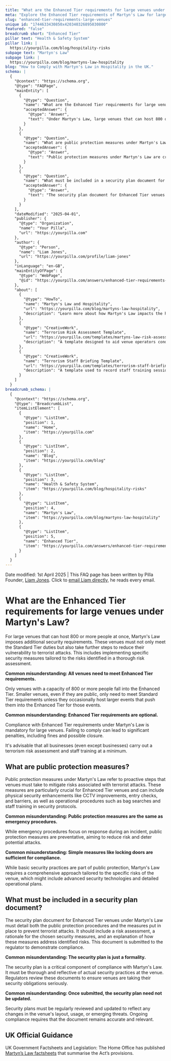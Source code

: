 ```yaml
---
title: "What are the Enhanced Tier requirements for large venues under Martyn's Law?"
meta: "Explore the Enhanced Tier requirements of Martyn's Law for large venues, mandatory security measures, and the importance of a comprehensive security plan."
slug: "enhanced-tier-requirements-large-venues"
unique id: "1744633430850x420340326895030800"
featured: "false"
breadcrumb short: "Enhanced Tier"
pillar text: "Health & Safety System"
pillar link: |
  https://yourpilla.com/blog/hospitality-risks
subpage text: "Martyn's Law"
subpage link: |
  https://yourpilla.com/blog/martyns-law-hospitality
blog: "How to Comply with Martyn's Law in Hospitality in the UK."
schema: |
  {
    "@context": "https://schema.org",
    "@type": "FAQPage",
    "mainEntity": [
      {
        "@type": "Question",
        "name": "What are the Enhanced Tier requirements for large venues under Martyn's Law?",
        "acceptedAnswer": {
          "@type": "Answer",
          "text": "Under Martyn's Law, large venues that can host 800 or more people must comply with Enhanced Tier security requirements. These include conducting a comprehensive risk assessment and implementing specific security measures to reduce vulnerability to terrorist attacks. Compliance is mandatory, and failure to adhere can result in penalties such as fines or venue closure."
        }
      },
      {
        "@type": "Question",
        "name": "What are public protection measures under Martyn's Law?",
        "acceptedAnswer": {
          "@type": "Answer",
          "text": "Public protection measures under Martyn's Law are crucial preventative steps taken to mitigate risks associated with terrorist attacks, especially for Enhanced Tier venues. These measures include physical security enhancements such as CCTV, entry checks, and barriers, as well as operational procedures like bag searches and staff training in security protocols. These measures aim to reduce risk and deter potential attacks."
        }
      },
      {
        "@type": "Question",
        "name": "What must be included in a security plan document for Enhanced Tier venues?",
        "acceptedAnswer": {
          "@type": "Answer",
          "text": "The security plan document for Enhanced Tier venues under Martyn's Law must include a detailed risk assessment, the rationale for the chosen security measures, and how these measures address identified risks. This document is submitted to regulatory authorities to demonstrate compliance and must be regularly updated to reflect any changes in venue specifics or emerging threats."
        }
      }
    ],
    "dateModified": "2025-04-01",
    "publisher": {
      "@type": "Organization",
      "name": "Your Pilla",
      "url": "https://yourpilla.com"
    },
    "author": {
      "@type": "Person",
      "name": "Liam Jones",
      "url": "https://yourpilla.com/profile/liam-jones"
    },
    "inLanguage": "en-GB",
    "mainEntityOfPage": {
      "@type": "WebPage",
      "@id": "https://yourpilla.com/answers/enhanced-tier-requirements-large-venues"
    },
    "about": [
      {
        "@type": "HowTo",
        "name": "Martyn's Law and Hospitality",
        "url": "https://yourpilla.com/blog/martyns-law-hospitality",
        "description": "Learn more about how Martyn's Law impacts the hospitality sector, focusing on security measures and compliance requirements for large venues."
      },
      {
        "@type": "CreativeWork",
        "name": "Terrorism Risk Assessment Template",
        "url": "https://yourpilla.com/templates/martyns-law-risk-assessment",
        "description": "A template designed to aid venue operators conduct thorough terrorism risk assessments, crucial for compliance with Martyn's Law."
      },
      {
        "@type": "CreativeWork",
        "name": "Terrorism Staff Briefing Template",
        "url": "https://yourpilla.com/templates/terrorism-staff-briefing",
        "description": "A template used to record staff training sessions on security procedures under Martyn's Law, ensuring all teams are prepared for potential threats."
      }
    ]
  }
breadcrumb_schema: |
  {
    "@context": "https://schema.org",
    "@type": "BreadcrumbList",
    "itemListElement": [
      {
        "@type": "ListItem",
        "position": 1,
        "name": "Home",
        "item": "https://yourpilla.com"
      },
      {
        "@type": "ListItem",
        "position": 2,
        "name": "Blog",
        "item": "https://yourpilla.com/blog"
      },
      {
        "@type": "ListItem",
        "position": 3,
        "name": "Health & Safety System",
        "item": "https://yourpilla.com/blog/hospitality-risks"
      },
      {
        "@type": "ListItem",
        "position": 4,
        "name": "Martyn's Law",
        "item": "https://yourpilla.com/blog/martyns-law-hospitality"
      },
      {
        "@type": "ListItem",
        "position": 5,
        "name": "Enhanced Tier",
        "item": "https://yourpilla.com/answers/enhanced-tier-requirements-large-venues"
      }
    ]
  }
---
```


Date modified: 1st April 2025 | This FAQ page has been written by Pilla Founder, [Liam Jones](https://yourpilla.com/profile/liam-jones). Click to [email Liam directly](https://mailto:liam@yourpilla.com), he reads every email.

# What are the Enhanced Tier requirements for large venues under Martyn's Law?

For large venues that can host 800 or more people at once, Martyn's Law imposes additional security requirements. These venues must not only meet the Standard Tier duties but also take further steps to reduce their vulnerability to terrorist attacks. This includes implementing specific security measures tailored to the risks identified in a thorough risk assessment.

**Common misunderstanding: All venues need to meet Enhanced Tier requirements.**

Only venues with a capacity of 800 or more people fall into the Enhanced Tier. Smaller venues, even if they are public, only need to meet Standard Tier requirements unless they occasionally host larger events that push them into the Enhanced Tier for those events.

**Common misunderstanding: Enhanced Tier requirements are optional.**

Compliance with Enhanced Tier requirements under Martyn's Law is mandatory for large venues. Failing to comply can lead to significant penalties, including fines and possible closure.

It's advisable that all businesses (even except businesses) carry out a terrorism risk assessment and staff training at a minimum.

## What are public protection measures?

Public protection measures under Martyn's Law refer to proactive steps that venues must take to mitigate risks associated with terrorist attacks. These measures are particularly crucial for Enhanced Tier venues and can include physical security enhancements like CCTV improvements, entry checks, and barriers, as well as operational procedures such as bag searches and staff training in security protocols.

**Common misunderstanding: Public protection measures are the same as emergency procedures.**

While emergency procedures focus on response during an incident, public protection measures are preventative, aiming to reduce risk and deter potential attacks.

**Common misunderstanding: Simple measures like locking doors are sufficient for compliance.**

While basic security practices are part of public protection, Martyn's Law requires a comprehensive approach tailored to the specific risks of the venue, which might include advanced security technologies and detailed operational plans.

## What must be included in a security plan document?

The security plan document for Enhanced Tier venues under Martyn's Law must detail both the public protection procedures and the measures put in place to prevent terrorist attacks. It should include a risk assessment, a rationale for the chosen security measures, and an explanation of how these measures address identified risks. This document is submitted to the regulator to demonstrate compliance.

**Common misunderstanding: The security plan is just a formality.**

The security plan is a critical component of compliance with Martyn's Law. It must be thorough and reflective of actual security practices at the venue. Regulators review these documents to ensure venues are taking their security obligations seriously.

**Common misunderstanding: Once submitted, the security plan need not be updated.**

Security plans must be regularly reviewed and updated to reflect any changes in the venue's layout, usage, or emerging threats. Ongoing compliance requires that the document remains accurate and relevant.

## UK Official Guidance

UK Government Factsheets and Legislation: The Home Office has published [Martyn’s Law factsheets](https://homeofficemedia.blog.gov.uk/2023/12/06/martyns-law-factsheets/) that summarise the Act’s provisions.